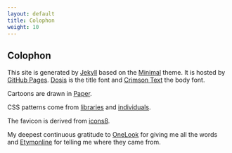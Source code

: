 ```yaml
---
layout: default
title: Colophon
weight: 10
---
```


Colophon
-------

This site is generated by [Jekyll](https://jekyllrb.com/) based on the [Minimal](https://pages-themes.github.io/minimal/) theme. It is hosted by [GitHub Pages](https://pages.github.com/). [Dosis](https://fonts.google.com/specimen/Dosis) is the title font and [Crimson Text](https://fonts.google.com/specimen/Crimson+Text) the body font.  

Cartoons are drawn in [Paper](https://www.fiftythree.com/paper). 

CSS patterns come from [libraries](https://leaverou.github.io/css3patterns/) and [individuals](https://codepen.io/praveenpuglia/pen/vNWpwO).

The favicon is derived from [icons8](https://icons8.com/).

My deepest continuous gratitude to [OneLook](https://www.onelook.com/) for giving me all the words and [Etymonline](https://www.etymonline.com/) for telling me where they came from.
